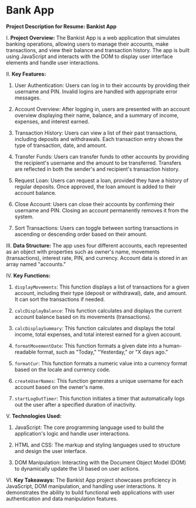 # Bank App
**Project Description for Resume: Bankist App**

I. **Project Overview:**
The Bankist App is a web application that simulates banking operations, allowing users to manage their accounts, make transactions, and view their balance and transaction history. The app is built using JavaScript and interacts with the DOM to display user interface elements and handle user interactions.

II. **Key Features:**
1. User Authentication: Users can log in to their accounts by providing their username and PIN. Invalid logins are handled with appropriate error messages.

2. Account Overview: After logging in, users are presented with an account overview displaying their name, balance, and a summary of income, expenses, and interest earned.

3. Transaction History: Users can view a list of their past transactions, including deposits and withdrawals. Each transaction entry shows the type of transaction, date, and amount.

4. Transfer Funds: Users can transfer funds to other accounts by providing the recipient's username and the amount to be transferred. Transfers are reflected in both the sender's and recipient's transaction history.

5. Request Loan: Users can request a loan, provided they have a history of regular deposits. Once approved, the loan amount is added to their account balance.

6. Close Account: Users can close their accounts by confirming their username and PIN. Closing an account permanently removes it from the system.

7. Sort Transactions: Users can toggle between sorting transactions in ascending or descending order based on their amount.

III. **Data Structure:**
The app uses four different accounts, each represented as an object with properties such as owner's name, movements (transactions), interest rate, PIN, and currency. Account data is stored in an array named "accounts."

IV. **Key Functions:**
1. `displayMovements`: This function displays a list of transactions for a given account, including their type (deposit or withdrawal), date, and amount. It can sort the transactions if needed.

2. `calcDisplayBalance`: This function calculates and displays the current account balance based on its movements (transactions).

3. `calcDisplaySummary`: This function calculates and displays the total income, total expenses, and total interest earned for a given account.

4. `formatMovementDate`: This function formats a given date into a human-readable format, such as "Today," "Yesterday," or "X days ago."

5. `formatCur`: This function formats a numeric value into a currency format based on the locale and currency code.

6. `createUserNames`: This function generates a unique username for each account based on the owner's name.

7. `startLogOutTimer`: This function initiates a timer that automatically logs out the user after a specified duration of inactivity.

V. **Technologies Used:**
1. JavaScript: The core programming language used to build the application's logic and handle user interactions.

2. HTML and CSS: The markup and styling languages used to structure and design the user interface.

3. DOM Manipulation: Interacting with the Document Object Model (DOM) to dynamically update the UI based on user actions.

VI. **Key Takeaways:**
The Bankist App project showcases proficiency in JavaScript, DOM manipulation, and handling user interactions. It demonstrates the ability to build functional web applications with user authentication and data manipulation features.
